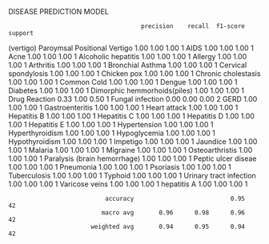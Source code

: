 DISEASE PREDICTION MODEL

                                         precision    recall  f1-score   support

(vertigo) Paroymsal  Positional Vertigo       1.00      1.00      1.00         1
                                   AIDS       1.00      1.00      1.00         1
                                   Acne       1.00      1.00      1.00         1
                    Alcoholic hepatitis       1.00      1.00      1.00         1
                                Allergy       1.00      1.00      1.00         1
                              Arthritis       1.00      1.00      1.00         1
                       Bronchial Asthma       1.00      1.00      1.00         1
                   Cervical spondylosis       1.00      1.00      1.00         1
                            Chicken pox       1.00      1.00      1.00         1
                    Chronic cholestasis       1.00      1.00      1.00         1
                            Common Cold       1.00      1.00      1.00         1
                                 Dengue       1.00      1.00      1.00         1
                              Diabetes        1.00      1.00      1.00         1
           Dimorphic hemmorhoids(piles)       1.00      1.00      1.00         1
                          Drug Reaction       0.33      1.00      0.50         1
                       Fungal infection       0.00      0.00      0.00         2
                                   GERD       1.00      1.00      1.00         1
                        Gastroenteritis       1.00      1.00      1.00         1
                           Heart attack       1.00      1.00      1.00         1
                            Hepatitis B       1.00      1.00      1.00         1
                            Hepatitis C       1.00      1.00      1.00         1
                            Hepatitis D       1.00      1.00      1.00         1
                            Hepatitis E       1.00      1.00      1.00         1
                          Hypertension        1.00      1.00      1.00         1
                        Hyperthyroidism       1.00      1.00      1.00         1
                           Hypoglycemia       1.00      1.00      1.00         1
                         Hypothyroidism       1.00      1.00      1.00         1
                               Impetigo       1.00      1.00      1.00         1
                               Jaundice       1.00      1.00      1.00         1
                                Malaria       1.00      1.00      1.00         1
                               Migraine       1.00      1.00      1.00         1
                        Osteoarthristis       1.00      1.00      1.00         1
           Paralysis (brain hemorrhage)       1.00      1.00      1.00         1
                    Peptic ulcer diseae       1.00      1.00      1.00         1
                              Pneumonia       1.00      1.00      1.00         1
                              Psoriasis       1.00      1.00      1.00         1
                           Tuberculosis       1.00      1.00      1.00         1
                                Typhoid       1.00      1.00      1.00         1
                Urinary tract infection       1.00      1.00      1.00         1
                         Varicose veins       1.00      1.00      1.00         1
                            hepatitis A       1.00      1.00      1.00         1

                               accuracy                           0.95        42
                              macro avg       0.96      0.98      0.96        42
                           weighted avg       0.94      0.95      0.94        42